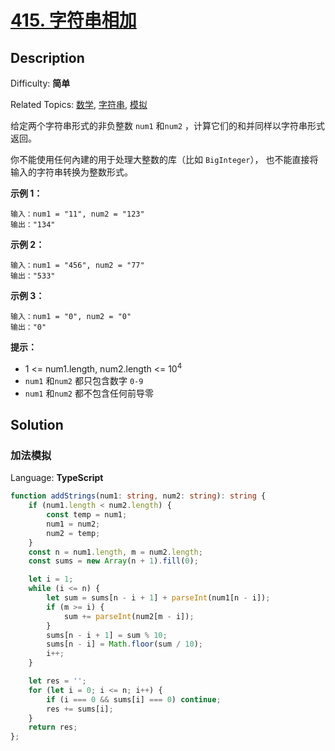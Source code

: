 # [415\. 字符串相加](https://leetcode.cn/problems/add-strings/)

## Description

Difficulty: **简单**  

Related Topics: [数学](https://leetcode.cn/tag/math/), [字符串](https://leetcode.cn/tag/string/), [模拟](https://leetcode.cn/tag/simulation/)

给定两个字符串形式的非负整数 `num1` 和`num2` ，计算它们的和并同样以字符串形式返回。

你不能使用任何內建的用于处理大整数的库（比如 `BigInteger`）， 也不能直接将输入的字符串转换为整数形式。

**示例 1：**

```
输入：num1 = "11", num2 = "123"
输出："134"
```

**示例 2：**

```
输入：num1 = "456", num2 = "77"
输出："533"
```

**示例 3：**

```
输入：num1 = "0", num2 = "0"
输出："0"
```

**提示：**

* 1 <= num1.length, num2.length <= 10<sup>4</sup>
* `num1` 和`num2` 都只包含数字 `0-9`
* `num1` 和`num2` 都不包含任何前导零

## Solution

### 加法模拟

Language: **TypeScript**

```typescript
function addStrings(num1: string, num2: string): string {
    if (num1.length < num2.length) {
        const temp = num1;
        num1 = num2;
        num2 = temp;
    }
    const n = num1.length, m = num2.length;
    const sums = new Array(n + 1).fill(0);

    let i = 1;
    while (i <= n) {
        let sum = sums[n - i + 1] + parseInt(num1[n - i]);
        if (m >= i) {
            sum += parseInt(num2[m - i]);
        }
        sums[n - i + 1] = sum % 10;
        sums[n - i] = Math.floor(sum / 10);
        i++;
    }

    let res = '';
    for (let i = 0; i <= n; i++) {
        if (i === 0 && sums[i] === 0) continue;
        res += sums[i];
    }
    return res;
};
```
